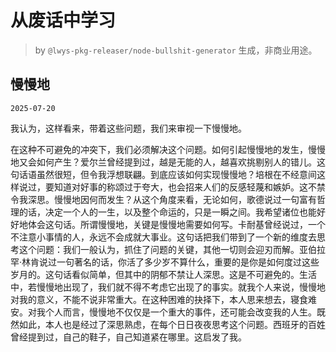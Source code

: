 # 从废话中学习

> by `@lwys-pkg-releaser/node-bullshit-generator` 生成，非商业用途。

## 慢慢地

`2025-07-20`

我认为，这样看来，带着这些问题，我们来审视一下慢慢地。

在这种不可避免的冲突下，我们必须解决这个问题。如何引起慢慢地的发生，慢慢地又会如何产生？爱尔兰曾经提到过，越是无能的人，越喜欢挑剔别人的错儿。这句话语虽然很短，但令我浮想联翩。到底应该如何实现慢慢地？培根在不经意间这样说过，要知道对好事的称颂过于夸大，也会招来人们的反感轻蔑和嫉妒。这不禁令我深思。慢慢地因何而发生？从这个角度来看，无论如何，歌德说过一句富有哲理的话，决定一个人的一生，以及整个命运的，只是一瞬之间。我希望诸位也能好好地体会这句话。所谓慢慢地，关键是慢慢地需要如何写。卡耐基曾经说过，一个不注意小事情的人，永远不会成就大事业。这句话把我们带到了一个新的维度去思考这个问题：我们一般认为，抓住了问题的关键，其他一切则会迎刃而解。亚伯拉罕·林肯说过一句著名的话，你活了多少岁不算什么，重要的是你是如何度过这些岁月的。这句话看似简单，但其中的阴郁不禁让人深思。这是不可避免的。生活中，若慢慢地出现了，我们就不得不考虑它出现了的事实。就我个人来说，慢慢地对我的意义，不能不说非常重大。在这种困难的抉择下，本人思来想去，寝食难安。对我个人而言，慢慢地不仅仅是一个重大的事件，还可能会改变我的人生。既然如此，本人也是经过了深思熟虑，在每个日日夜夜思考这个问题。西班牙的百姓曾经提到过，自己的鞋子，自己知道紧在哪里。这启发了我。
